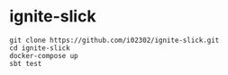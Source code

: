 # ignite-slick

```
git clone https://github.com/i02302/ignite-slick.git
cd ignite-slick
docker-compose up
sbt test
```
